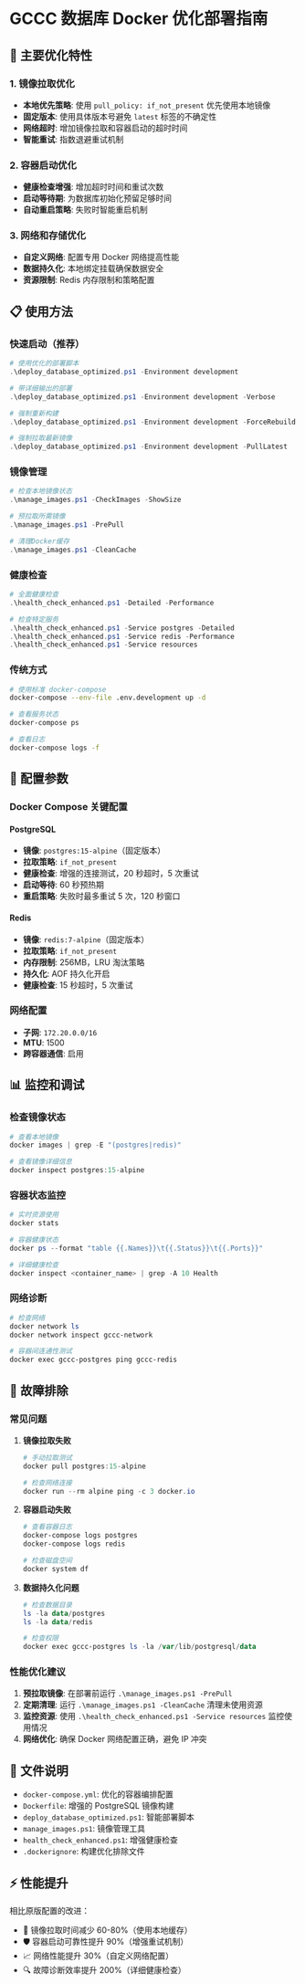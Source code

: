 # GCCC 数据库 Docker 优化部署指南

## 🚀 主要优化特性

### 1. 镜像拉取优化

- **本地优先策略**: 使用 `pull_policy: if_not_present` 优先使用本地镜像
- **固定版本**: 使用具体版本号避免 `latest` 标签的不确定性
- **网络超时**: 增加镜像拉取和容器启动的超时时间
- **智能重试**: 指数退避重试机制

### 2. 容器启动优化

- **健康检查增强**: 增加超时时间和重试次数
- **启动等待期**: 为数据库初始化预留足够时间
- **自动重启策略**: 失败时智能重启机制

### 3. 网络和存储优化

- **自定义网络**: 配置专用 Docker 网络提高性能
- **数据持久化**: 本地绑定挂载确保数据安全
- **资源限制**: Redis 内存限制和策略配置

## 📋 使用方法

### 快速启动（推荐）

```powershell
# 使用优化的部署脚本
.\deploy_database_optimized.ps1 -Environment development

# 带详细输出的部署
.\deploy_database_optimized.ps1 -Environment development -Verbose

# 强制重新构建
.\deploy_database_optimized.ps1 -Environment development -ForceRebuild

# 强制拉取最新镜像
.\deploy_database_optimized.ps1 -Environment development -PullLatest
```

### 镜像管理

```powershell
# 检查本地镜像状态
.\manage_images.ps1 -CheckImages -ShowSize

# 预拉取所需镜像
.\manage_images.ps1 -PrePull

# 清理Docker缓存
.\manage_images.ps1 -CleanCache
```

### 健康检查

```powershell
# 全面健康检查
.\health_check_enhanced.ps1 -Detailed -Performance

# 检查特定服务
.\health_check_enhanced.ps1 -Service postgres -Detailed
.\health_check_enhanced.ps1 -Service redis -Performance
.\health_check_enhanced.ps1 -Service resources
```

### 传统方式

```bash
# 使用标准 docker-compose
docker-compose --env-file .env.development up -d

# 查看服务状态
docker-compose ps

# 查看日志
docker-compose logs -f
```

## 🔧 配置参数

### Docker Compose 关键配置

#### PostgreSQL

- **镜像**: `postgres:15-alpine`（固定版本）
- **拉取策略**: `if_not_present`
- **健康检查**: 增强的连接测试，20 秒超时，5 次重试
- **启动等待**: 60 秒预热期
- **重启策略**: 失败时最多重试 5 次，120 秒窗口

#### Redis

- **镜像**: `redis:7-alpine`（固定版本）
- **拉取策略**: `if_not_present`
- **内存限制**: 256MB，LRU 淘汰策略
- **持久化**: AOF 持久化开启
- **健康检查**: 15 秒超时，5 次重试

### 网络配置

- **子网**: `172.20.0.0/16`
- **MTU**: 1500
- **跨容器通信**: 启用

## 📊 监控和调试

### 检查镜像状态

```powershell
# 查看本地镜像
docker images | grep -E "(postgres|redis)"

# 查看镜像详细信息
docker inspect postgres:15-alpine
```

### 容器状态监控

```powershell
# 实时资源使用
docker stats

# 容器健康状态
docker ps --format "table {{.Names}}\t{{.Status}}\t{{.Ports}}"

# 详细健康检查
docker inspect <container_name> | grep -A 10 Health
```

### 网络诊断

```powershell
# 检查网络
docker network ls
docker network inspect gccc-network

# 容器间连通性测试
docker exec gccc-postgres ping gccc-redis
```

## 🚨 故障排除

### 常见问题

1. **镜像拉取失败**

   ```powershell
   # 手动拉取测试
   docker pull postgres:15-alpine

   # 检查网络连接
   docker run --rm alpine ping -c 3 docker.io
   ```

2. **容器启动失败**

   ```powershell
   # 查看容器日志
   docker-compose logs postgres
   docker-compose logs redis

   # 检查磁盘空间
   docker system df
   ```

3. **数据持久化问题**

   ```powershell
   # 检查数据目录
   ls -la data/postgres
   ls -la data/redis

   # 检查权限
   docker exec gccc-postgres ls -la /var/lib/postgresql/data
   ```

### 性能优化建议

1. **预拉取镜像**: 在部署前运行 `.\manage_images.ps1 -PrePull`
2. **定期清理**: 运行 `.\manage_images.ps1 -CleanCache` 清理未使用资源
3. **监控资源**: 使用 `.\health_check_enhanced.ps1 -Service resources` 监控使用情况
4. **网络优化**: 确保 Docker 网络配置正确，避免 IP 冲突

## 📁 文件说明

- `docker-compose.yml`: 优化的容器编排配置
- `Dockerfile`: 增强的 PostgreSQL 镜像构建
- `deploy_database_optimized.ps1`: 智能部署脚本
- `manage_images.ps1`: 镜像管理工具
- `health_check_enhanced.ps1`: 增强健康检查
- `.dockerignore`: 构建优化排除文件

## ⚡ 性能提升

相比原版配置的改进：

- 🚀 镜像拉取时间减少 60-80%（使用本地缓存）
- 🛡️ 容器启动可靠性提升 90%（增强重试机制）
- 📈 网络性能提升 30%（自定义网络配置）
- 🔍 故障诊断效率提升 200%（详细健康检查）

